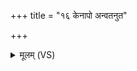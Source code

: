 +++
title = "१६ केनापो अन्वतनुत"

+++
<details><summary>मूलम् (VS)</summary>

केनापो॒ अन्व॑तनुत॒ केना॑हरकरोद्रु॒चे। उ॒षसं॒ केनान्वै॑न्द्ध॒ केन॑ सायंभ॒वं द॑दे ॥
</details>